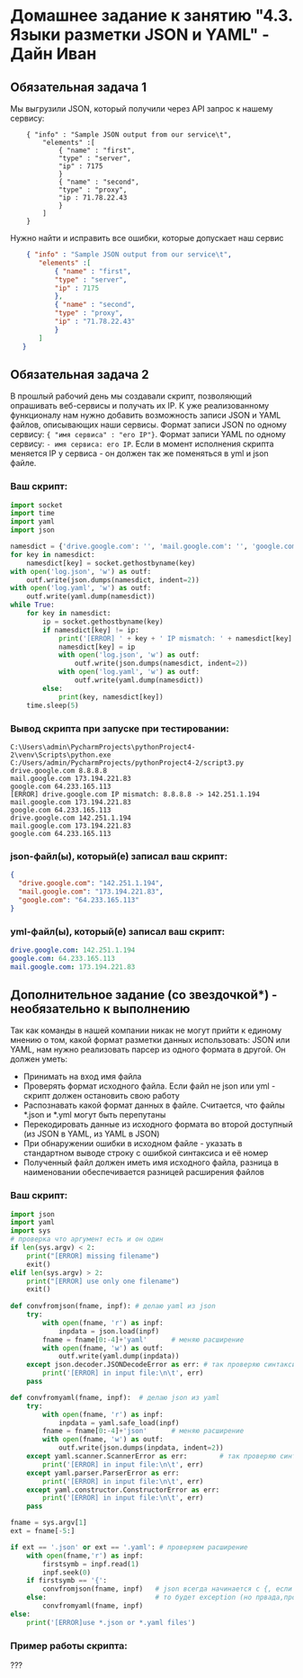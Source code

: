 # Домашнее задание к занятию "4.3. Языки разметки JSON и YAML" - Дайн Иван


## Обязательная задача 1
Мы выгрузили JSON, который получили через API запрос к нашему сервису:
```
    { "info" : "Sample JSON output from our service\t",
        "elements" :[
            { "name" : "first",
            "type" : "server",
            "ip" : 7175 
            }
            { "name" : "second",
            "type" : "proxy",
            "ip : 71.78.22.43
            }
        ]
    }
```
  Нужно найти и исправить все ошибки, которые допускает наш сервис
  
 ```json
     { "info" : "Sample JSON output from our service\t",
        "elements" :[
            { "name" : "first",
            "type" : "server",
            "ip" : 7175 
            },
            { "name" : "second",
            "type" : "proxy",
            "ip" : "71.78.22.43"
            }
        ]
    }
 ```

## Обязательная задача 2
В прошлый рабочий день мы создавали скрипт, позволяющий опрашивать веб-сервисы и получать их IP. К уже реализованному функционалу нам нужно добавить возможность записи JSON и YAML файлов, описывающих наши сервисы. Формат записи JSON по одному сервису: `{ "имя сервиса" : "его IP"}`. Формат записи YAML по одному сервису: `- имя сервиса: его IP`. Если в момент исполнения скрипта меняется IP у сервиса - он должен так же поменяться в yml и json файле.

### Ваш скрипт:
```python
import socket
import time
import yaml
import json

namesdict = {'drive.google.com': '', 'mail.google.com': '', 'google.com': ''}
for key in namesdict:
    namesdict[key] = socket.gethostbyname(key)
with open('log.json', 'w') as outf:
    outf.write(json.dumps(namesdict, indent=2))
with open('log.yaml', 'w') as outf:
    outf.write(yaml.dump(namesdict))
while True:
    for key in namesdict:
        ip = socket.gethostbyname(key)
        if namesdict[key] != ip:
            print('[ERROR] ' + key + ' IP mismatch: ' + namesdict[key] + ' -> ' + ip)
            namesdict[key] = ip
            with open('log.json', 'w') as outf:
                outf.write(json.dumps(namesdict, indent=2))
            with open('log.yaml', 'w') as outf:
                outf.write(yaml.dump(namesdict))
        else:
            print(key, namesdict[key])
    time.sleep(5)
```

### Вывод скрипта при запуске при тестировании:
```
C:\Users\admin\PycharmProjects\pythonProject4-2\venv\Scripts\python.exe C:/Users/admin/PycharmProjects/pythonProject4-2/script3.py
drive.google.com 8.8.8.8
mail.google.com 173.194.221.83
google.com 64.233.165.113
[ERROR] drive.google.com IP mismatch: 8.8.8.8 -> 142.251.1.194
mail.google.com 173.194.221.83
google.com 64.233.165.113
drive.google.com 142.251.1.194
mail.google.com 173.194.221.83
google.com 64.233.165.113
```

### json-файл(ы), который(е) записал ваш скрипт:
```json
{
  "drive.google.com": "142.251.1.194",
  "mail.google.com": "173.194.221.83",
  "google.com": "64.233.165.113"
}
```

### yml-файл(ы), который(е) записал ваш скрипт:
```yaml
drive.google.com: 142.251.1.194
google.com: 64.233.165.113
mail.google.com: 173.194.221.83
```

## Дополнительное задание (со звездочкой*) - необязательно к выполнению

Так как команды в нашей компании никак не могут прийти к единому мнению о том, какой формат разметки данных использовать: JSON или YAML, нам нужно реализовать парсер из одного формата в другой. Он должен уметь:
   * Принимать на вход имя файла
   * Проверять формат исходного файла. Если файл не json или yml - скрипт должен остановить свою работу
   * Распознавать какой формат данных в файле. Считается, что файлы *.json и *.yml могут быть перепутаны
   * Перекодировать данные из исходного формата во второй доступный (из JSON в YAML, из YAML в JSON)
   * При обнаружении ошибки в исходном файле - указать в стандартном выводе строку с ошибкой синтаксиса и её номер
   * Полученный файл должен иметь имя исходного файла, разница в наименовании обеспечивается разницей расширения файлов

### Ваш скрипт:
```python
import json
import yaml
import sys
# проверка что аргумент есть и он один
if len(sys.argv) < 2:
    print("[ERROR] missing filename")
    exit()
elif len(sys.argv) > 2:
    print("[ERROR] use only one filename")
    exit()
    
def convfromjson(fname, inpf): # делаю yaml из json
    try:
        with open(fname, 'r') as inpf:
            inpdata = json.load(inpf)
        fname = fname[0:-4]+'yaml'      # меняю расширение
        with open(fname, 'w') as outf:
            outf.write(yaml.dump(inpdata))
    except json.decoder.JSONDecodeError as err: # так проверяю синтаксис
        print('[ERROR] in input file:\n\t', err)
    pass

def convfromyaml(fname, inpf):  # делаю json из yaml
    try:
        with open(fname, 'r') as inpf:
            inpdata = yaml.safe_load(inpf)
        fname = fname[0:-4]+'json'      # меняю расширение
        with open(fname, 'w') as outf:
            outf.write(json.dumps(inpdata, indent=2))
    except yaml.scanner.ScannerError as err:        # так проверяю синтаксис ()
        print('[ERROR] in input file:\n\t', err)
    except yaml.parser.ParserError as err:
        print('[ERROR] in input file:\n\t', err)
    except yaml.constructor.ConstructorError as err:
        print('[ERROR] in input file:\n\t', err)
    pass

fname = sys.argv[1]
ext = fname[-5:]

if ext == '.json' or ext == '.yaml': # проверяем расширение
    with open(fname,'r') as inpf:
        firstsymb = inpf.read(1)
        inpf.seek(0)
    if firstsymb == '{':             
        convfromjson(fname, inpf)   # json всегда начинается с {, если нет, то yaml, если нет
    else:                           # то будет exception (но првада,пробелы в начале не парсю)
        convfromyaml(fname, inpf)
else:
    print('[ERROR]use *.json or *.yaml files')
```

### Пример работы скрипта:
???
